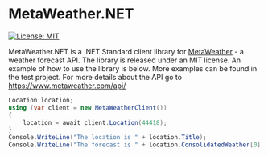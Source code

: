 # MetaWeather.NET
[![License: MIT](https://img.shields.io/badge/License-MIT-yellow.svg)](/LICENSE.md)

MetaWeather.NET is a .NET Standard client library for [MetaWeather](https://www.metaweather.com/) - a weather forecast API. The library is released under an MIT license. An example of how to use the library is below. More examples can be found in the test project. For more details about the API go to https://www.metaweather.com/api/

```csharp
Location location;
using (var client = new MetaWeatherClient())
{
    location = await client.Location(44418);
}
Console.WriteLine("The location is " + location.Title);
Console.WriteLine("The forecast is " + location.ConsolidatedWeather[0].WeatherStateName);
```